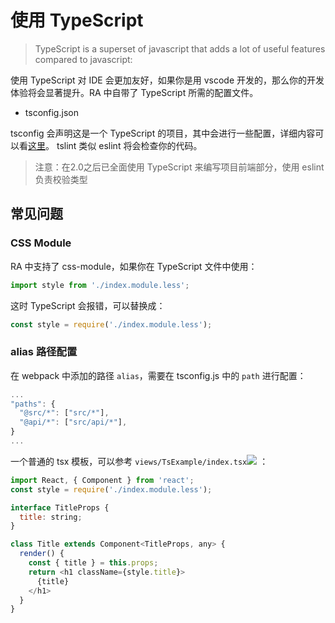 # 使用 TypeScript

> TypeScript is a superset of javascript that adds a lot of useful features compared to javascript:

使用 TypeScript 对 IDE 会更加友好，如果你是用 vscode 开发的，那么你的开发体验将会显著提升。RA 中自带了 TypeScript 所需的配置文件。

- tsconfig.json

tsconfig 会声明这是一个 TypeScript 的项目，其中会进行一些配置，详细内容可以看[这里](https://www.typescriptlang.org/docs/handbook/tsconfig-json.html)。 tslint 类似 eslint 将会检查你的代码。

> 注意：在2.0之后已全面使用 TypeScript 来编写项目前端部分，使用 eslint 负责校验类型 

## 常见问题

### CSS Module

RA 中支持了 css-module，如果你在 TypeScript 文件中使用：

```javascript
import style from './index.module.less';
```

这时 TypeScript 会报错，可以替换成：

```javascript
const style = require('./index.module.less');
```

### alias 路径配置

在 webpack 中添加的路径 `alias`，需要在 tsconfig.js 中的 `path` 进行配置：

```javascript
...
"paths": {
  "@src/*": ["src/*"],
  "@api/*": ["src/api/*"],
}
...
```

一个普通的 tsx 模板，可以参考 `views/TsExample/index.tsx`[![](/media/link.svg)](https://github.com/EzioReturner/RATurbo-react-admin/blob/master/src/views/TsExample/index.tsx) ：

```javascript
import React, { Component } from 'react';
const style = require('./index.module.less');

interface TitleProps {
  title: string;
}

class Title extends Component<TitleProps, any> {
  render() {
    const { title } = this.props;
    return <h1 className={style.title}>
      {title}
    </h1>
  }
}
```